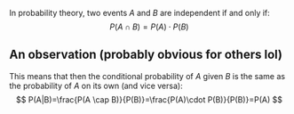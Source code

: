 In probability theory, two events $A$ and $B$ are independent if and only if:
$$
P(A \cap B)=P(A)\cdot P(B)
$$

## An observation (probably obvious for others lol)
This means that then the conditional probability of $A$ given $B$ is the same as the probability of $A$ on its own (and vice versa):
$$
P(A|B)=\frac{P(A \cap B)}{P(B)}=\frac{P(A)\cdot P(B)}{P(B)}=P(A)
$$